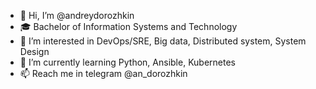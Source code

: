 - 👋 Hi, I’m @andreydorozhkin
- 🎓 Bachelor of Information Systems and Technology
- 👀 I’m interested in DevOps/SRE, Big data, Distributed system, System Design
- 🌱 I’m currently learning Python, Ansible, Kubernetes
- 📫 Reach me in telegram @an_dorozhkin


<!---
andreydorozhkin/andreydorozhkin is a ✨ special ✨ repository because its `README.md` (this file) appears on your GitHub profile.
You can click the Preview link to take a look at your changes.
--->
